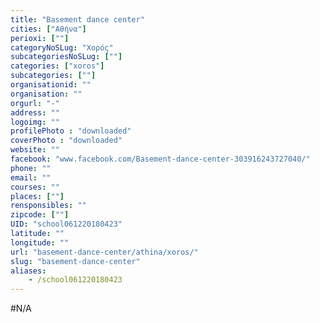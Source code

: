 ```yaml
---
title: "Basement dance center"
cities: ["Αθήνα"]
perioxi: [""]
categoryNoSLug: "Χορός"
subcategoriesNoSLug: [""]
categories: ["xoros"]
subcategories: [""]
organisationid: ""
organisation: ""
orgurl: "-"
address: ""
logoimg: ""
profilePhoto : "downloaded"
coverPhoto : "downloaded"
website: ""
facebook: "www.facebook.com/Basement-dance-center-303916243727040/"
phone: ""
email: ""
courses: ""
places: [""]
rensponsibles: ""
zipcode: [""]
UID: "school061220180423"
latitude: ""
longitude: ""
url: "basement-dance-center/athina/xoros/"
slug: "basement-dance-center"
aliases:
    - /school061220180423
---
```





#N/A